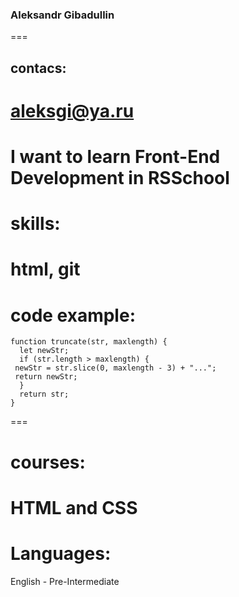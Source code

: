 ### Aleksandr Gibadullin
===
## contacs:
aleksgi@ya.ru
===
I want to learn Front-End Development in RSSchool
===
# skills:
html, git
===
# code example:
```
function truncate(str, maxlength) {
  let newStr;
  if (str.length > maxlength) {
 newStr = str.slice(0, maxlength - 3) + "...";
 return newStr;
  }
  return str;
}
```
===
# courses: 
HTML and CSS
===
# Languages:
 English - Pre-Intermediate